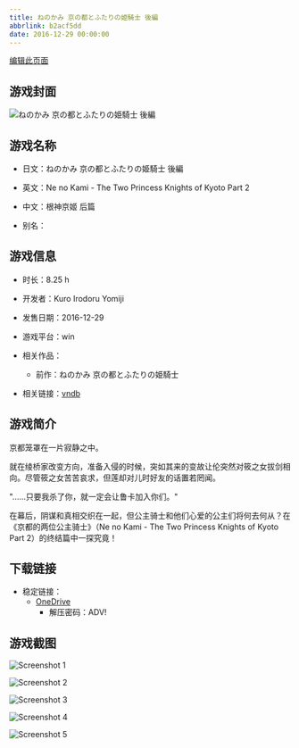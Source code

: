 ```yaml
---
title: ねのかみ 京の都とふたりの姫騎士 後編
abbrlink: b2acf5dd
date: 2016-12-29 00:00:00
---
```

[编辑此页面](https://github.com/ACG-3/ADV3-source/blob/main/source/_posts/games/%E3%81%AD%E3%81%AE%E3%81%8B%E3%81%BF%20%E4%BA%AC%E3%81%AE%E9%83%BD%E3%81%A8%E3%81%B5%E3%81%9F%E3%82%8A%E3%81%AE%E5%A7%AB%E9%A8%8E%E5%A3%AB%20%E5%BE%8C%E7%B7%A8.md)

## 游戏封面

![ねのかみ 京の都とふたりの姫騎士 後編](https://pan.timero.xyz/onedrive/img_lib_001/%E3%81%AD%E3%81%AE%E3%81%8B%E3%81%BF%20%E4%BA%AC%E3%81%AE%E9%83%BD%E3%81%A8%E3%81%B5%E3%81%9F%E3%82%8A%E3%81%AE%E5%A7%AB%E9%A8%8E%E5%A3%AB%20%E5%BE%8C%E7%B7%A8_cover.avif)


## 游戏名称

- 日文：ねのかみ 京の都とふたりの姫騎士 後編
- 英文：Ne no Kami - The Two Princess Knights of Kyoto Part 2
- 中文：根神京姬 后篇

- 别名：


## 游戏信息

- 时长：8.25 h
- 开发者：Kuro Irodoru Yomiji
- 发售日期：2016-12-29
- 游戏平台：win
- 相关作品：
   - 前作：ねのかみ 京の都とふたりの姫騎士

- 相关链接：[vndb](https://vndb.org/v18849)


## 游戏简介

京都笼罩在一片寂静之中。

就在绫桥家改变方向，准备入侵的时候，突如其来的变故让伦突然对筱之女拔剑相向。尽管筱之女苦苦哀求，但莲却对儿时好友的话置若罔闻。

"......只要我杀了你，就一定会让鲁卡加入你们。"

在幕后，阴谋和真相交织在一起，但公主骑士和他们心爱的公主们将何去何从？在《京都的两位公主骑士》（Ne no Kami - The Two Princess Knights of Kyoto Part 2）的终结篇中一探究竟！




## 下载链接

- 稳定链接：
    - [OneDrive](https://pan.timero.xyz/onedrive/adv_lib_001/%E3%81%AD%E3%81%AE%E3%81%8B%E3%81%BF%20%E4%BA%AC%E3%81%AE%E9%83%BD%E3%81%A8%E3%81%B5%E3%81%9F%E3%82%8A%E3%81%AE%E5%A7%AB%E9%A8%8E%E5%A3%AB%20%E5%BE%8C%E7%B7%A8)
        - 解压密码：ADV!



## 游戏截图


![Screenshot 1](https://pan.timero.xyz/onedrive/img_lib_001/%E3%81%AD%E3%81%AE%E3%81%8B%E3%81%BF%20%E4%BA%AC%E3%81%AE%E9%83%BD%E3%81%A8%E3%81%B5%E3%81%9F%E3%82%8A%E3%81%AE%E5%A7%AB%E9%A8%8E%E5%A3%AB%20%E5%BE%8C%E7%B7%A8_Screenshot_1.avif)

![Screenshot 2](https://pan.timero.xyz/onedrive/img_lib_001/%E3%81%AD%E3%81%AE%E3%81%8B%E3%81%BF%20%E4%BA%AC%E3%81%AE%E9%83%BD%E3%81%A8%E3%81%B5%E3%81%9F%E3%82%8A%E3%81%AE%E5%A7%AB%E9%A8%8E%E5%A3%AB%20%E5%BE%8C%E7%B7%A8_Screenshot_2.avif)

![Screenshot 3](https://pan.timero.xyz/onedrive/img_lib_001/%E3%81%AD%E3%81%AE%E3%81%8B%E3%81%BF%20%E4%BA%AC%E3%81%AE%E9%83%BD%E3%81%A8%E3%81%B5%E3%81%9F%E3%82%8A%E3%81%AE%E5%A7%AB%E9%A8%8E%E5%A3%AB%20%E5%BE%8C%E7%B7%A8_Screenshot_3.avif)

![Screenshot 4](https://pan.timero.xyz/onedrive/img_lib_001/%E3%81%AD%E3%81%AE%E3%81%8B%E3%81%BF%20%E4%BA%AC%E3%81%AE%E9%83%BD%E3%81%A8%E3%81%B5%E3%81%9F%E3%82%8A%E3%81%AE%E5%A7%AB%E9%A8%8E%E5%A3%AB%20%E5%BE%8C%E7%B7%A8_Screenshot_4.avif)

![Screenshot 5](https://pan.timero.xyz/onedrive/img_lib_001/%E3%81%AD%E3%81%AE%E3%81%8B%E3%81%BF%20%E4%BA%AC%E3%81%AE%E9%83%BD%E3%81%A8%E3%81%B5%E3%81%9F%E3%82%8A%E3%81%AE%E5%A7%AB%E9%A8%8E%E5%A3%AB%20%E5%BE%8C%E7%B7%A8_Screenshot_5.avif)

